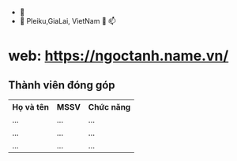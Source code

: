 -   👀 
- 🌱 Pleiku,GiaLai, VietNam 💞️ 📫 
# web: https://ngoctanh.name.vn/


                       
<html>

<body>

<h2>Thành viên đóng góp</h2>

<table style="width:100%">
  <tr>
    <th>Họ và tên</th>
    <th>MSSV</th>
    <th>Chức năng</th>
  </tr>
  <tr>
    <td>...</td>
    <td>...</td>
    <td>...</td>
  </tr>
  <tr>
    <td>...</td>
    <td>...</td>
    <td>...</td>
  </tr>
   <tr>
    <td>...</td>
    <td>...</td>
    <td>...</td>
  </tr>
</table>



